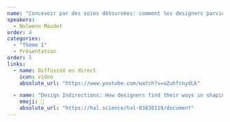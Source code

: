 ```yaml
---
name: "Concevoir par des voies détournées: comment les designers parviennent à façonner les systèmes algorithmiques"
speakers:
  - Nolwenn Maudet
order: 4
categories:
  - "Thème 1"
  - Présentation
order: 5
links:
  - name: Diffusion en direct
    icon: video
    absolute_url: "https://www.youtube.com/watch?v=aZuhfcnydLk"

  - name: "Design Indirections: How designers find their ways in shaping algorithmic systems"
    emoji: 📄 
    absolute_url: "https://hal.science/hal-03838119/document"
---
```


